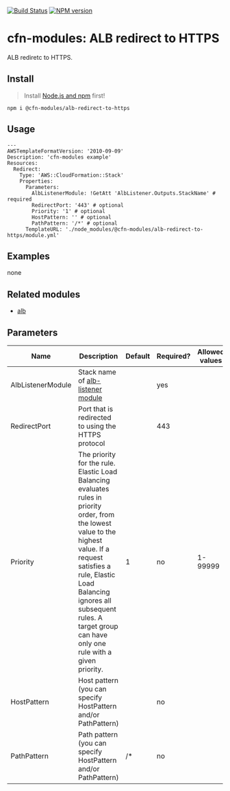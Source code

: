 [![Build Status](https://travis-ci.org/cfn-modules/alb-redirect-to-https.svg?branch=master)](https://travis-ci.org/cfn-modules/alb-redirect-to-https)
[![NPM version](https://img.shields.io/npm/v/@cfn-modules/alb-redirect-to-https.svg)](https://www.npmjs.com/package/@cfn-modules/alb-redirect-to-https)

# cfn-modules: ALB redirect to HTTPS

ALB rediretc to HTTPS.

## Install

> Install [Node.js and npm](https://nodejs.org/) first!

```
npm i @cfn-modules/alb-redirect-to-https
```

## Usage

```
---
AWSTemplateFormatVersion: '2010-09-09'
Description: 'cfn-modules example'
Resources:
  Redirect:
    Type: 'AWS::CloudFormation::Stack'
    Properties:
      Parameters:
        AlbListenerModule: !GetAtt 'AlbListener.Outputs.StackName' # required
        RedirectPort: '443' # optional
        Priority: '1' # optional
        HostPattern: '' # optional
        PathPattern: '/*' # optional
      TemplateURL: './node_modules/@cfn-modules/alb-redirect-to-https/module.yml'
```

## Examples

none

## Related modules

* [alb](https://github.com/cfn-modules/alb)

## Parameters

<table>
  <thead>
    <tr>
      <th>Name</th>
      <th>Description</th>
      <th>Default</th>
      <th>Required?</th>
      <th>Allowed values</th>
    </tr>
  </thead>
  <tbody>
    <tr>
      <td>AlbListenerModule</td>
      <td>Stack name of <a href="https://www.npmjs.com/package/@cfn-modules/alb-listener">alb-listener module</a></td>
      <td></td>
      <td>yes</td>
      <td></td>
    </tr>
    <tr>
      <td>RedirectPort</td>
      <td>Port that is redirected to using the HTTPS protocol</td>
      <td></td>
      <td>443</td>
      <td></td>
    </tr>
    <tr>
      <td>Priority</td>
      <td>The priority for the rule. Elastic Load Balancing evaluates rules in priority order, from the lowest value to the highest value. If a request satisfies a rule, Elastic Load Balancing ignores all subsequent rules. A target group can have only one rule with a given priority.</td>
      <td>1</td>
      <td>no</td>
      <td>1-99999</td>
    </tr>
    <tr>
      <td>HostPattern</td>
      <td>Host pattern (you can specify HostPattern and/or PathPattern)</td>
      <td></td>
      <td>no</td>
      <td></td>
    </tr>
    <tr>
      <td>PathPattern</td>
      <td>Path pattern (you can specify HostPattern and/or PathPattern)</td>
      <td>/*</td>
      <td>no</td>
      <td></td>
    </tr>
  </tbody>
</table>
